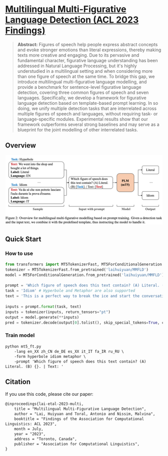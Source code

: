 # [Multilingual Multi-Figurative Language Detection (ACL 2023 Findings)](https://arxiv.org/abs/2306.00121)

> **Abstract:** 
Figures of speech help people express abstract concepts and evoke stronger emotions than literal expressions, thereby making texts more creative and engaging. Due to its pervasive and fundamental character, figurative language understanding has been addressed in Natural Language Processing, but it's highly understudied in a multilingual setting and when considering more than one figure of speech at the same time. To bridge this gap, we introduce multilingual multi-figurative language modelling, and provide a benchmark for sentence-level figurative language detection, covering three common figures of speech and seven languages. Specifically, we develop a framework for figurative language detection based on template-based prompt learning. In so doing, we unify multiple detection tasks that are interrelated across multiple figures of speech and languages, without requiring task- or language-specific modules. Experimental results show that our framework outperforms several strong baselines and may serve as a blueprint for the joint modelling of other interrelated tasks.

## Overview

![](./img/overview.png)

## Quick Start

### How to use

```python
from transformers import MT5TokenizerFast, MT5ForConditionalGeneration
tokenizer = MT5TokenizerFast.from_pretrained('laihuiyuan/MMFLD')
model = MT5ForConditionalGeneration.from_pretrained('laihuiyuan/MMFLD')

prompt = 'Which figure of speech does this text contain? (A) Literal. (B) {}. | Text: {}'
task = 'Idiom' # Hyperbole and Metaphor are also supported
text = 'This is a perfect way to break the ice and start the conversation.'

inputs = prompt.format(task, text)
inputs = tokenizer(inputs, return_tensors="pt")
output = model.generate(**inputs)
pred = tokenizer.decode(output[0].tolist(), skip_special_tokens=True, clean_up_tokenization_spaces=False)
```

### Train model
```
python mt5_ft.py 
    -lang en_XX zh_CN de_DE es_XX it_IT fa_IR ru_RU \
    -form hyperbole idiom metaphor \
    -prompt 'Which figure of speech does this text contain? (A) Literal. (B) {}. | Text: '
```

## Citation
If you use this code, please cite our paper:
```
@inproceedings{lai-etal-2023-multi,
    title = "Multilingual Multi-Figurative Language Detection",
    author = "Lai, Huiyuan and Toral, Antonio and Nissim, Malvina",
    booktitle = "Findings of the Association for Computational Linguistics: ACL 2023",
    month = July,
    year = "2023",
    address = "Toronto, Canada",
    publisher = "Association for Computational Linguistics",
}
```